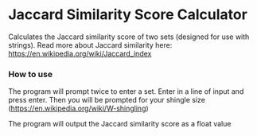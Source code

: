 # Jaccard Similarity Score Calculator

Calculates the Jaccard similarity score of two sets (designed for use with strings). Read more about Jaccard similarity here: https://en.wikipedia.org/wiki/Jaccard_index

### How to use

The program will prompt twice to enter a set. Enter in a line of input and press enter. Then you will be prompted for your shingle size (https://en.wikipedia.org/wiki/W-shingling)

The program will output the Jaccard similarity score as a float value
